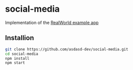 # social-media

Implementation of the [RealWorld example app](https://github.com/gothinkster/react-redux-realworld-example-app)

## Installion

```bash
git clone https://github.com/asdasd-dev/social-media.git
cd social-media
npm install
npm start
```
